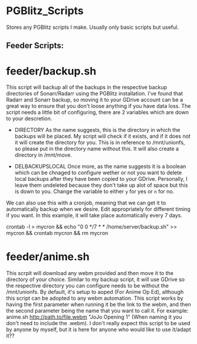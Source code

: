 # PGBlitz_Scripts
Stores any PGBlitz scripts I make. Usually only basic scripts but useful.

## Feeder Scripts:

# feeder/backup.sh

This script will backup all of the backups in the respective backup directories of Sonarr/Radarr using the PGBlitz installation. I've found that Radarr and Sonarr backup, so moving it to your GDrive account can be a great way to ensure that you don't loose anything if you have data loss.
The script needs a little bit of configuring, there are 2 variables which are down to your descretion.

- DIRECTORY 
As the name suggests, this is the directory in which the backups will be placed. My script will check if it exists, and if it does not it will create the directory for you. This is in reference to /mnt/unionfs, so please put in the directory name without this. It will also create a directory in /mnt/move.

- DELBACKUPSLOCAL
Once more, as the name suggests it is a boolean which can be chnaged to configure wether or not you want to delete local backups after they have been copied to your GDrive. Personally, I leave them undeleted because they don't take up alot of space but this is down to you. Change the variable to either `y` for yes or `n` for no.

We can also use this with a cronjob, meaning that we can get it to automatically backup when we desire. Edit appropriately for different timing if you want. In this example, it will take place automatically every 7 days.

crontab -l > mycron && echo "0 0 */7 * * /home/server/backup.sh" >> mycron && crontab mycron && rm mycron

# feeder/anime.sh

This scrpit will download any webm provided and then move it to the directory of your choice. Similar to my backup script, it will use GDrive so the respective directory you can configure needs to be without the /mnt/unionfs. By default, it's setup to aoped (For Anime Op Ed), although this script can be adopted to any webm automation.
This script works by having the first parameter when running it be the link to the webm, and then the second parameter being the name that you want to call it. For example: anime.sh http://path.to/file.webm "JoJo Opening 1" (When naming it you don't need to include the .webm). I don't really expect this script to be used by anyone by myself, but it is here for anyone who would like to use it/adapt it??
